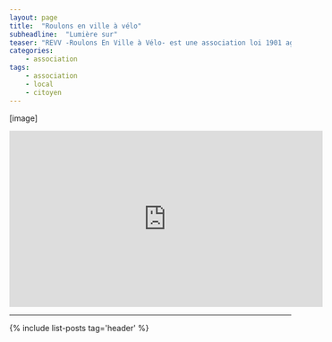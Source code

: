 ```yaml
---
layout: page
title:  "Roulons en ville à vélo"
subheadline:  "Lumière sur"
teaser: "REVV -Roulons En Ville à Vélo- est une association loi 1901 agréée protection de l’environnement, créée en 1989 dans le but de promouvoir et défendre l’usage du vélo comme moyen de déplacement dans l’agglomération de Valence."
categories:
    - association
tags:
    - association
    - local
    - citoyen
---
```


[image]

<iframe width="560" height="315" src="https://www.youtube.com/embed/q6tVjBOfUZU" frameborder="0" allowfullscreen></iframe>

----------

{% include list-posts tag='header' %}
